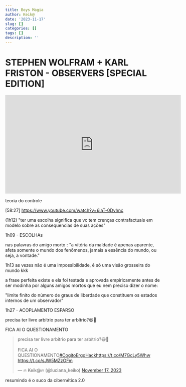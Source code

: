 ```yaml
---
title: Boys Magia
author: Keik@
date: '2023-11-17'
slug: []
categories: []
tags: []
description: ''
---
```



# STEPHEN WOLFRAM + KARL FRISTON - OBSERVERS [SPECIAL EDITION]


<iframe width="560" height="315" src="https://www.youtube.com/embed/6iaT-0Dvhnc?si=L7zYdgpPcXi5F3xQ&amp;controls=0" title="YouTube video player" frameborder="0" allow="accelerometer; autoplay; clipboard-write; encrypted-media; gyroscope; picture-in-picture; web-share" allowfullscreen></iframe>




teoria do controle

[58:27] 
https://www.youtube.com/watch?v=6iaT-0Dvhnc


(1h12) "ter uma escolha significa que vc tem crenças contrafactuais em modelo sobre as consequencias de suas ações"

1h09 - ESCOLHAs


nas palavras do amigo morto : 
"a vitória da maldade é apenas aparente, afeta somente o mundo dos fenômenos, jamais a essência do mundo, ou seja, a vontade."


1h13
as vezes não é uma impossibilidade, é só uma visão grosseira do mundo kkk

a frase perfeita existe e ela foi testada e aprovada empiricamente antes de ser modinha por alguns amigos mortos que eu nem preciso dizer o nome: 

"limite finito do número de graus de liberdade que constituem os estados internos de um observador"

1h27 - ACOPLAMENTO ESPARSO


precisa ter livre arbítrio para ter arbítrio?😆🤭

FICA AI O QUESTIONAMENTO

<blockquote class="twitter-tweet"><p lang="pt" dir="ltr">precisa ter livre arbítrio para ter arbítrio?😆🤭<br><br>FICA AI O QUESTIONAMENTO<a href="https://twitter.com/hashtag/CogitoErgoHack?src=hash&amp;ref_src=twsrc%5Etfw">#CogitoErgoHack</a><a href="https://t.co/M7GcLy5Whw">https://t.co/M7GcLy5Whw</a> <a href="https://t.co/sJW5MZzOFm">https://t.co/sJW5MZzOFm</a></p>&mdash; 🔥 Keik@🔥 (@luciana_keiko) <a href="https://twitter.com/luciana_keiko/status/1725470963788059084?ref_src=twsrc%5Etfw">November 17, 2023</a></blockquote> <script async src="https://platform.twitter.com/widgets.js" charset="utf-8"></script>

resumindo é o suco da cibernética 2.0

